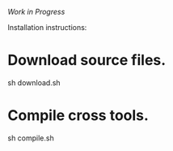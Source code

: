 *Work in Progress*

Installation instructions:
# Download source files.
sh download.sh
# Compile cross tools.
sh compile.sh

